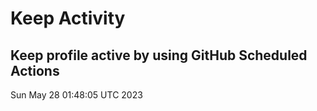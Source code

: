 # Keep Activity 
Keep profile active by using GitHub Scheduled Actions
--- 
Sun May 28 01:48:05 UTC 2023